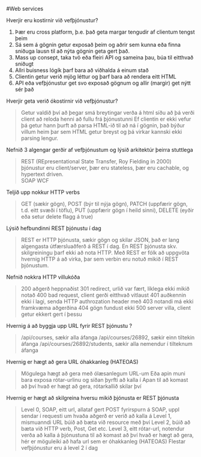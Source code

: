 #Web services

Hverjir eru kostirnir við vefþjónustur?
1. Þær eru cross platform, þ.e. það geta margar tengudir af clientum tengst þeim
2. Sá sem á gögnin getur exposað þeim og aðrir sem kunna eða finna sniðuga lausn til að nýta gögnin geta gert það.  
3. Mass up consept, taka tvö eða fleiri API og sameina þau, búa til eitthvað sniðugt
4. Allri buisness lógík þarf bara að viðhalda á einum stað
5. Clientin getur verið mjög léttur og þarf bara að rendera eitt HTML
6. API eða vefþjónustur get svo exposað gögnum og allir (margir) get nýtt sér það 

Hverjir geta verið ókostirnir við vefþjónustur?
> Getur valdið því að þegar smá breytingar verða á html síðu að þá verði client að reloda henni að fullu frá þjónustunni
> Ef clientin er ekki vefur þá getur hann þurft að parsa HTML-ið til að ná í gögnin, það býður villum heim þar sem HTML getur breyst og þá virkar kannski ekki parsing lengur. 

Nefnið 3 algengar gerðir af vefþjónustum og lýsið arkitektúr þeirra stuttlega
> REST (REpresentational State Transfer, Roy Fielding in 2000) þjónustur eru client/server, þær eru stateless, þær eru cachable, og hypertext driven.   
> SOAP 
> WCF

Teljið upp nokkur HTTP verbs
> GET (sækir gögn), POST (býr til nýja gögn), PATCH (uppfærir gögn, t.d. eitt svæði í töflu), PUT (uppfærir gögn í heild sinni), DELETE (eyðir eða setur delete flagg á true)

Lýsið hefbundinni REST þjónustu í dag
> REST er HTTP þjónusta, sækir gögn og skilar JSON, það er lang algengasta útfærsluaðferð á REST í dag.  En REST þjónusta skv. skilgreiningu þarf ekki að nota HTTP.  Með REST er fólk að uppgvöta hvernig HTTP á að virka, þar sem verbin eru notuð mikið í REST þjónustum. 

Nefnið nokkra HTTP villukóða
> 200 aðgerð heppnaðist
> 301 redirect, urlið var fært, líklega ekki mikið notað
> 400 bad request, client gerði eitthvað vitlaust 
> 401 auðkennin ekki í lagi, senda HTTP authrozation header með
> 403 notandi má ekki framkvæma aðgerðina
> 404 gögn fundust ekki 
> 500 server villa, client getur ekkert gert í þessu

Hvernig á að byggja upp URL fyrir REST þjónustu ?
> /api/courses, sækir alla áfanga
> /api/courses/26892, sækir einn tiltekin áfanga
> /api/courses/26892/students, sækir alla nemendur í tilteknum áfanga

Hvernig er hægt að gera URL óhakkanleg (HATEOAS)
> Mögulega hægt að gera með ólæsanlegum URL-um
> Eða apin muni bara exposa rótar-urlinu og síðan þyrfti að kalla í Apan til að komast að því hvað er hægt að gera, rótarkallið skilar því

Hvernig er hægt að skilgreina hversu mikið þjónusta er REST þjónusta
> Level 0, SOAP, eitt url, allataf gert POST fyrirspurn á SOAP, uppl sendar í requesti um hvaða aðgerð er verið að kalla á
> Level 1, mismuanndi URL búið að bæta við resource með því
> Level 2, búið að bæta við HTTP verb, Post, Get etc. 
> Level 3, eitt rótar-url, notendur verða að kalla á þjónustuna til að komast að því hvað er hægt að gera, hér er möguleiki að hafa url sem er óhakkanleg (HATEOAS)
> Flestar vefþjónustur eru á level 2 í dag




